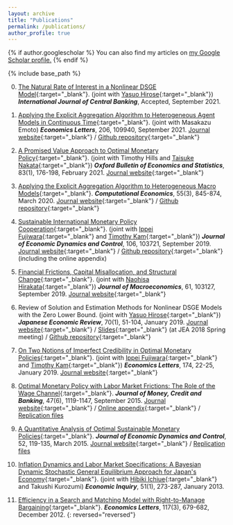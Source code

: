 ```yaml
---
layout: archive
title: "Publications"
permalink: /publications/
author_profile: true
---
```


{% if author.googlescholar %}
  You can also find my articles on <u><a href="{{author.googlescholar}}">my Google Scholar profile</a>.</u>
{% endif %}

{% include base_path %}

<!-- <br/> -->

0. [The Natural Rate of Interest in a Nonlinear DSGE Model](/files/NaturalRateNonlinear25.pdf){:target="_blank"}. (joint with [Yasuo Hirose](https://sites.google.com/site/yasuohirose/){:target="_blank"}) ***International Journal of Central Banking***, Accepted, September 2021. <!--The previous version is available as CAMA Working Paper Series 38/2017.-->

0. [Applying the Explicit Aggregation Algorithm to Heterogeneous Agent Models in Continuous Time](/files/XPApaper210410EL.pdf){:target="_blank"}. (joint with Masakazu Emoto) ***Economics Letters***, 206, 109940, September 2021. [Journal website](https://doi.org/10.1016/j.econlet.2021.109940){:target="_blank"} / [Github repository](https://github.com/Masakazu-Emoto/XPA-in-Continuous-Time){:target="_blank"}

0. [A Promised Value Approach to Optimal Monetary Policy](https://www.federalreserve.gov/econres/feds/files/2018083pap.pdf){:target="_blank"}. (joint with Timothy Hills and [Taisuke Nakata](https://sites.google.com/site/taisukenakata/){:target="_blank"}) ***Oxford Bulletin of Economics and Statistics***, 83(1), 176-198, February 2021. [Journal website](https://doi.org/10.1111/obes.12401){:target="_blank"}

0. [Applying the Explicit Aggregation Algorithm to Heterogeneous Macro Models](/files/XPApaper190703.pdf){:target="_blank"}. ***Computational Economics***, 55(3), 845-874, March 2020. [Journal website](https://doi.org/10.1007/s10614-019-09914-x){:target="_blank"} / [Github repository](https://github.com/tkksnk/Xpa){:target="_blank"}

0. [Sustainable International Monetary Policy Cooperation](https://github.com/phantomachine/OSIMP/blob/master/MainPaper-2019-07-13.pdf){:target="_blank"}. (joint with [Ippei Fujiwara](https://sites.google.com/site/ippeifujiwara/){:target="_blank"} and [Timothy Kam](https://phantomachine.github.io/){:target="_blank"}) ***Journal of Economic Dynamics and Control***, 106, 103721, September 2019. [Journal website](https://doi.org/10.1016/j.jedc.2019.103721){:target="_blank"} / [Github repository](https://github.com/phantomachine/OSIMP){:target="_blank"} (including the online appendix)

0. [Financial Frictions, Capital Misallocation, and Structural Change](/files/MPSC050919.pdf){:target="_blank"}. (joint with [Naohisa Hirakata](https://sites.google.com/site/naohisahirakata/research){:target="_blank"}) ***Journal of Macroeconomics***, 61, 103127, September 2019. [Journal website](https://doi.org/10.1016/j.jmacro.2019.103127){:target="_blank"}

0. Review of Solution and Estimation Methods for Nonlinear DSGE Models with the Zero Lower Bound. (joint with [Yasuo Hirose](https://sites.google.com/site/yasuohirose/){:target="_blank"}) ***Japanese Economic Review***, 70(1), 51-104, January 2019. [Journal website](https://doi.org/10.1111/jere.12217){:target="_blank"} / [Slides](https://www.dropbox.com/s/hn1ph8q0i2ki4k5/tutorial.pdf?dl=0){:target="_blank"} (at JEA 2018 Spring meeting) / [Github repository](https://github.com/tkksnk/NKZLB){:target="_blank"}

0. [On Two Notions of Imperfect Credibility in Optimal Monetary Policies](/files/manuscript09302018.pdf){:target="_blank"}. (joint with  [Ippei Fujiwara](https://sites.google.com/site/ippeifujiwara/){:target="_blank"} and [Timothy Kam](https://phantomachine.github.io/){:target="_blank"}) ***Economics Letters***, 174, 22-25, January 2019. [Journal website](https://doi.org/10.1016/j.econlet.2018.10.010){:target="_blank"}

0. [Optimal Monetary Policy with Labor Market Frictions: The Role of the Wage Channel](/files/ms13-177.pdf){:target="_blank"}. ***Journal of Money, Credit and Banking***, 47(6), 1119-1147, September 2015. [Journal website](https://doi.org/10.1111/jmcb.12239){:target="_blank"} / [Online appendix](/files/ms13-177_online_appendix.pdf){:target="_blank"} / [Replication files](/files/ms13-177programs.zip)

0. [A Quantitative Analysis of Optimal Sustainable Monetary Policies](/files/MS8139sunakawa.pdf){:target="_blank"}. ***Journal of Economic Dynamics and Control***, 52, 119-135, March 2015. [Journal website](https://doi.org/10.1016/j.jedc.2014.12.002){:target="_blank"} / [Replication files](/files/public.zip)

0. [Inflation Dynamics and Labor Market Specifications: A Bayesian Dynamic Stochastic General Equilibrium Approach for Japan's Economy]( https://doi.org/10.1111/j.1465-7295.2011.00428.x){:target="_blank"}. (joint with [Hibiki Ichiue](https://sites.google.com/site/hichiue/home){:target="_blank"} and Takushi Kurozumi) ***Economic Inquiry***, 51(1), 273-287, January 2013.

0. [Efficiency in a Search and Matching Model with Right-to-Manage Bargaining](https://doi.org/10.1016/j.econlet.2011.12.072){:target="_blank"}. ***Economics Letters***, 117(3), 679-682, December 2012.
{: reversed="reversed"}

<!-- {% for post in site.publications reversed %}
  {% include archive-single.html %}
{% endfor %} -->
